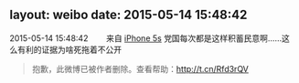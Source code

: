 layout: weibo
date: 2015-05-14 15:48:42
---
2015-05-14 15:48:42  &nbsp;&nbsp;&nbsp;&nbsp;&nbsp;&nbsp; 来自 <a href="sinaweibo://customweibosource" rel="nofollow">iPhone 5s</a>
党国每次都是这样积蓄民意啊……这么有利的证据为啥死拖着不公开
>  抱歉，此微博已被作者删除。查看帮助：http://t.cn/Rfd3rQV
